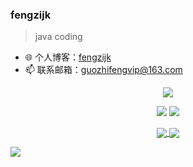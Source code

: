 ### fengzijk

> java coding  


- 🌐 个人博客：[fengzijk](https://fengzijk.cn/)
- 📫 联系邮箱：guozhifengvip@163.com

<p align = "center">
<img src = "https://user-images.githubusercontent.com/12505138/144262721-7210bae9-eddf-4a8c-b936-a44638061cc1.png">
   </p>

<p align = "center">
  <img src = "https://github-readme-stats.vercel.app/api?username=fengzijk&count_private=true&show_icons=true&theme=tokyonight&line_height=40">
  <img src = "https://github-readme-stats.vercel.app/api/top-langs/?username=fengzijk&theme=tokyonight">
</p>

<p align = "center">
<a href="https://github.com/fengzijk/Nine-chat-frontend">
  <img align="center" src="https://github-readme-stats.vercel.app/api/pin/?username=fengzijk&repo=calf-cloud&theme=tokyonight" />
</a>
<a href="https://github.com/fengzijk/Nine-chat-backend">
  <img align="center" src="https://github-readme-stats.vercel.app/api/pin/?username=fengzijk&repo=redisson-boot-starter&theme=tokyonight" />
</a>
</p>

>>>>>>>>>>>>>>>>>>>>>>>> 
<img align="center" src="https://activity-graph.herokuapp.com/graph?username=fengzijk&theme=redical" />



